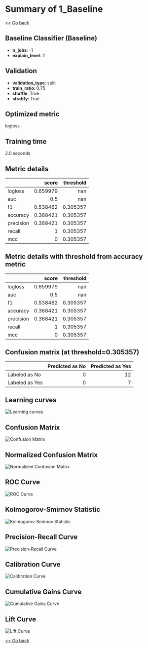 # Summary of 1_Baseline

[<< Go back](../README.md)


## Baseline Classifier (Baseline)
- **n_jobs**: -1
- **explain_level**: 2

## Validation
 - **validation_type**: split
 - **train_ratio**: 0.75
 - **shuffle**: True
 - **stratify**: True

## Optimized metric
logloss

## Training time

2.0 seconds

## Metric details
|           |    score |   threshold |
|:----------|---------:|------------:|
| logloss   | 0.659979 |  nan        |
| auc       | 0.5      |  nan        |
| f1        | 0.538462 |    0.305357 |
| accuracy  | 0.368421 |    0.305357 |
| precision | 0.368421 |    0.305357 |
| recall    | 1        |    0.305357 |
| mcc       | 0        |    0.305357 |


## Metric details with threshold from accuracy metric
|           |    score |   threshold |
|:----------|---------:|------------:|
| logloss   | 0.659979 |  nan        |
| auc       | 0.5      |  nan        |
| f1        | 0.538462 |    0.305357 |
| accuracy  | 0.368421 |    0.305357 |
| precision | 0.368421 |    0.305357 |
| recall    | 1        |    0.305357 |
| mcc       | 0        |    0.305357 |


## Confusion matrix (at threshold=0.305357)
|                |   Predicted as No |   Predicted as Yes |
|:---------------|------------------:|-------------------:|
| Labeled as No  |                 0 |                 12 |
| Labeled as Yes |                 0 |                  7 |

## Learning curves
![Learning curves](learning_curves.png)
## Confusion Matrix

![Confusion Matrix](confusion_matrix.png)


## Normalized Confusion Matrix

![Normalized Confusion Matrix](confusion_matrix_normalized.png)


## ROC Curve

![ROC Curve](roc_curve.png)


## Kolmogorov-Smirnov Statistic

![Kolmogorov-Smirnov Statistic](ks_statistic.png)


## Precision-Recall Curve

![Precision-Recall Curve](precision_recall_curve.png)


## Calibration Curve

![Calibration Curve](calibration_curve_curve.png)


## Cumulative Gains Curve

![Cumulative Gains Curve](cumulative_gains_curve.png)


## Lift Curve

![Lift Curve](lift_curve.png)



[<< Go back](../README.md)

